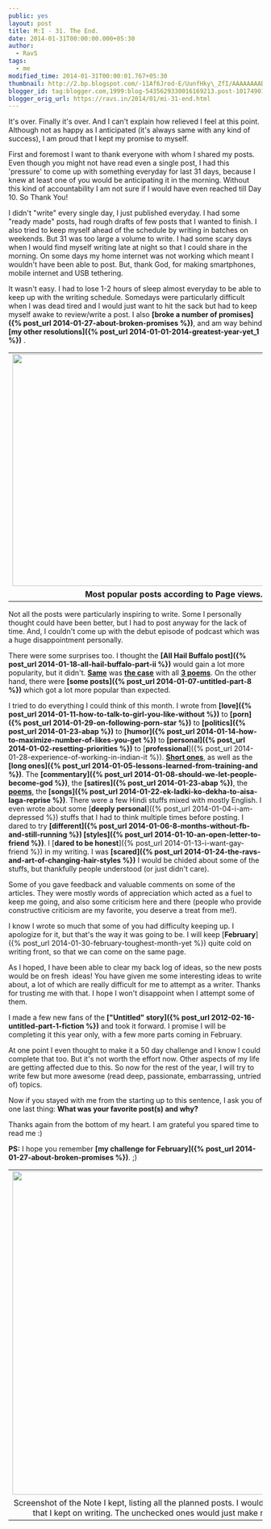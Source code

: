 ```yaml
---
public: yes
layout: post
title: M:I - 31. The End.
date: 2014-01-31T00:00:00.000+05:30
author:
  - RavS
tags:
  - me
modified_time: 2014-01-31T00:00:01.767+05:30
thumbnail: http://2.bp.blogspot.com/-11Af6Jrod-E/UunfHky\_ZfI/AAAAAAAADi8/dteqIyeIH38/s72-c/Blogger++An+Open+Source+Mind+++Posts+stats.png
blogger_id: tag:blogger.com,1999:blog-5435629330016169213.post-1017490149559300717
blogger_orig_url: https://ravs.in/2014/01/mi-31-end.html
---
```


It's over. Finally it's over. And I can't explain how relieved I feel at this point. Although not as happy as I anticipated (it's always same with any kind of success), I am proud that I kept my promise to myself.

First and foremost I want to thank everyone with whom I shared my posts. Even though you might not have read even a single post, I had this 'pressure' to come up with something everyday for last 31 days, because I knew at least one of you would be anticipating it in the morning. Without this kind of accountability I am not sure if I would have even reached till Day 10. So Thank You! 

I didn't "write" every single day, I just published everyday. I had some "ready made" posts, had rough drafts of few posts that I wanted to finish. I also tried to keep myself ahead of the schedule by writing in batches on weekends. But 31 was too large a volume to write. I had some scary days when I would find myself writing late at night so that I could share in the morning. On some days my home internet was not working which meant I wouldn't have been able to post. But, thank God, for making smartphones, mobile internet and USB tethering.

It wasn't easy. I had to lose 1-2 hours of sleep almost everyday to be able to keep up with the writing schedule. Somedays were particularly difficult when I was dead tired and I would just want to hit the sack but had to keep myself awake to review/write a post. I also **[broke a number of promises]({% post_url 2014-01-27-about-broken-promises %})**, and am way behind **[my other resolutions]({% post_url 2014-01-01-2014-greatest-year-yet_1 %})** .

<table align="center" cellpadding="0" cellspacing="0" class="tr-caption-container" style="margin-left: auto; margin-right: auto; text-align: center;"><tbody><tr><td style="text-align: center;"><a href="http://2.bp.blogspot.com/-11Af6Jrod-E/UunfHky_ZfI/AAAAAAAADi8/dteqIyeIH38/s1600/Blogger++An+Open+Source+Mind+++Posts+stats.png" imageanchor="1" style="margin-left: auto; margin-right: auto;"><img border="0" src="http://2.bp.blogspot.com/-11Af6Jrod-E/UunfHky_ZfI/AAAAAAAADi8/dteqIyeIH38/s1600/Blogger++An+Open+Source+Mind+++Posts+stats.png" height="459" width="640"></a></td></tr><tr><td class="tr-caption" style="text-align: center;"><b>Most popular posts according to Page views.</b></td></tr></tbody></table>


Not all the posts were particularly inspiring to write. Some I personally thought could have been better, but I had to post anyway for the lack of time. And, I couldn't come up with the debut episode of podcast which was a huge disappointment personally.

There were some surprises too. I thought the **[All Hail Buffalo post]({% post_url 2014-01-18-all-hail-buffalo-part-ii %})** would gain a lot more popularity, but it didn't. **[Same](http://1000sher.tumblr.com/post/72692916573)** was **[the case](http://1000sher.tumblr.com/post/73006542765/there-was-blood)** with all **[3 poems](http://1000sher.tumblr.com/post/73911163729/how-to-write-a-poem)**. On the other hand, there were **[some posts]({% post_url 2014-01-07-untitled-part-8 %})** which got a lot more popular than expected.

I tried to do everything I could think of this month. I wrote from **[love]({% post_url 2014-01-11-how-to-talk-to-girl-you-like-without %})** to **[porn]({% post_url 2014-01-29-on-following-porn-star %})** to **[politics]({% post_url 2014-01-23-abap %})** to **[humor]({% post_url 2014-01-14-how-to-maximize-number-of-likes-you-get %})** to **[personal]({% post_url 2014-01-02-resetting-priorities %})** to [**professional**]({% post_url 2014-01-28-experience-of-working-in-indian-it %}). [**Short ones**](https://medium.com/p/4413202712ad), as well as the **[long ones]({% post_url 2014-01-05-lessons-learned-from-training-and %})**. The **[commentary]({% post_url 2014-01-08-should-we-let-people-become-god %})**, the **[satires]({% post_url 2014-01-23-abap %})**, the **[poems](http://1000sher.tumblr.com/post/73006542765/there-was-blood)**, the **[songs]({% post_url 2014-01-22-ek-ladki-ko-dekha-to-aisa-laga-reprise %})**. There were a few Hindi stuffs mixed with mostly English. I even wrote about some [**deeply personal**]({% post_url 2014-01-04-i-am-depressed %}) stuffs that I had to think multiple times before posting. I dared to try **[different]({% post_url 2014-01-06-8-months-without-fb-and-still-running %}) [styles]({% post_url 2014-01-10-an-open-letter-to-friend %})**. I [**dared to be honest**]({% post_url 2014-01-13-i-want-gay-friend %}) in my writing. I was **[scared]({% post_url 2014-01-24-the-ravs-and-art-of-changing-hair-styles %})** I would be chided about some of the stuffs, but thankfully people understood (or just didn't care).

Some of you gave feedback and valuable comments on some of the articles. They were mostly words of appreciation which acted as a fuel to keep me going, and also some criticism here and there (people who provide constructive criticism are my favorite, you deserve a treat from me!). 

I know I wrote so much that some of you had difficulty keeping up. I apologize for it, but that's the way it was going to be. I will keep [**February**]({% post_url 2014-01-30-february-toughest-month-yet %}) quite cold on writing front, so that we can come on the same page.

As I hoped, I have been able to clear my back log of ideas, so the new posts would be on fresh  ideas! You have given me some interesting ideas to write about, a lot of which are really difficult for me to attempt as a writer. Thanks for trusting me with that. I hope I won't disappoint when I attempt some of them.

I made a few new fans of the **["Untitled" story]({% post_url 2012-02-16-untitled-part-1-fiction %})** and took it forward. I promise I will be completing it this year only, with a few more parts coming in February. 

At one point I even thought to make it a 50 day challenge and I know I could complete that too. But it's not worth the effort now. Other aspects of my life are getting affected due to this. So now for the rest of the year, I will try to write few but more awesome (read deep, passionate, embarrassing, untried of) topics.

Now if you stayed with me from the starting up to this sentence, I ask you of one last thing: **What was your favorite post(s) and why?** 

Thanks again from the bottom of my heart. I am grateful you spared time to read me :)

**PS:** I hope you remember **[my challenge for February]({% post_url 2014-01-27-about-broken-promises %})**. ;)


<table align="center" cellpadding="0" cellspacing="0" class="tr-caption-container" style="margin-left: auto; margin-right: auto; text-align: center;"><tbody><tr><td style="text-align: center;"><a href="http://4.bp.blogspot.com/-1sJFpGrwOyY/UuPp_Lmg4cI/AAAAAAAADhA/hJlfTKW0JgE/s1600/Screenshot+from+2014-01-25+22:11:54.png" imageanchor="1" style="margin-left: auto; margin-right: auto;"><img border="0" src="http://4.bp.blogspot.com/-1sJFpGrwOyY/UuPp_Lmg4cI/AAAAAAAADhA/hJlfTKW0JgE/s1600/Screenshot+from+2014-01-25+22:11:54.png" height="640" width="620"></a></td></tr><tr><td class="tr-caption" style="text-align: center;">Screenshot of the Note I kept, listing all the planned posts. I would check the ones that I kept on writing. The unchecked ones would just make me go mad. </td></tr></tbody></table>
